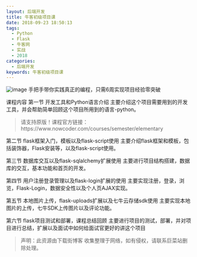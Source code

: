 ```yaml
---
layout: 后端开发
title: 牛客初级项目课
date: 2018-09-23 18:50:13
tags:
  - Python
  - Flask
  - 牛客网
  - 实战
  - 2018
categories:
  - 后端开发
keywords: 牛客初级项目课
---
```

![image](//uploadfiles.nowcoder.com/images/20161224/343_1482544778294_F2E2BE83F60B29FDB36CCED2DCF896D9)
手把手带你实践真正的编程，只需6周实现项目经验零突破

课程内容
第一节
开发工具和Python语言介绍
主要介绍这个项目需要用到的开发工具，并会帮助简单回顾这个项目所用到的语言-python。
<!-- more -->
<blockquote class="blockquote-center">
请支持原版！课程官方链接：https://www.nowcoder.com/courses/semester/elementary</blockquote>
</blockquote>
第二节
flask框架入门，模板以及flask-script使用
主要介绍flask框架和模板，包括装饰器，Flask安装等，以及flask-script使用。

第三节
数据库交互以及flask-sqlalchemy扩展使用
主要进行项目结构搭建，数据库的交互，基本功能和首页的开发。

第四节
用户注册登录管理以及flask-login扩展的使用
主要实现注册，登录，浏览，Flask-Login，数据安全性以及个人页AJAX实现。

第五节
本地图片上传，flask-uploads扩展以及七牛云存储sdk使用
主要实现本地图片的上传，七牛SDK上传图片以及评论功能。

第六节
flask项目测试和部署，课程总结回顾
主要进行项目的测试，部署，并对项目进行总结，扩展以及面试中如何给面试官更好的讲这个项目
<blockquote class="blockquote-center">声明：此资源由下载街博客 收集整理于网络，如有侵权，请联系巨菜站删除处理。</blockquote>

<div id="jspay" sid="SuL9gW04530" style="display:none">SuL9gW04530</div>
<script type="text/javascript" src="https://www.fageka.com/j.js"></script>
<script type="text/javascript" src="https://www.fageka.com/f.js" charset="utf-8"></script>
